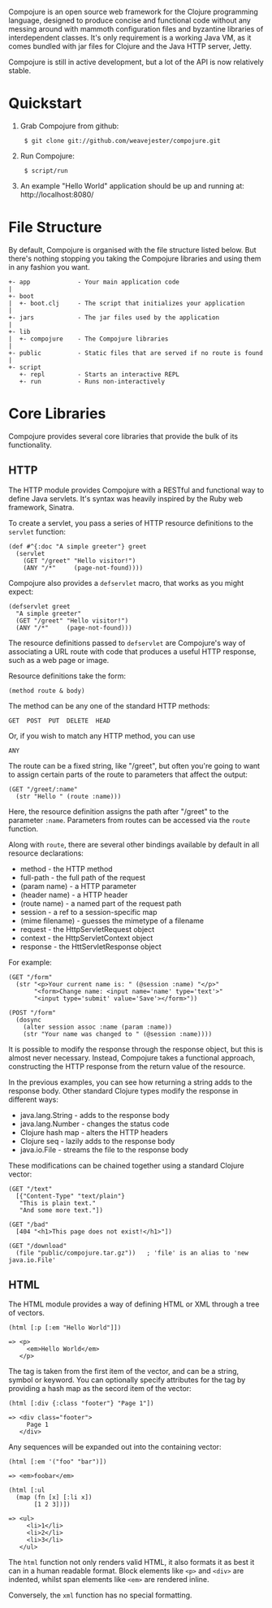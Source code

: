 Compojure is an open source web framework for the Clojure programming language,
designed to produce concise and functional code without any messing around with
mammoth configuration files and byzantine libraries of interdependent classes.
It's only requirement is a working Java VM, as it comes bundled with jar files
for Clojure and the Java HTTP server, Jetty.

Compojure is still in active development, but a lot of the API is now
relatively stable.

Quickstart
==========

1. Grab Compojure from github:

        $ git clone git://github.com/weavejester/compojure.git

2. Run Compojure:

        $ script/run

3. An example "Hello World" application should be up and running at:
http://localhost:8080/


File Structure
==============

By default, Compojure is organised with the file structure listed below. But
there's nothing stopping you taking the Compojure libraries and using them in
any fashion you want.

    +- app             - Your main application code
    |
    +- boot
    |  +- boot.clj     - The script that initializes your application
    |
    +- jars            - The jar files used by the application
    |
    +- lib
    |  +- compojure    - The Compojure libraries
    |
    +- public          - Static files that are served if no route is found
    |
    +- script
       +- repl         - Starts an interactive REPL
       +- run          - Runs non-interactively


Core Libraries
==============

Compojure provides several core libraries that provide the bulk of its
functionality.

HTTP
----

The HTTP module provides Compojure with a RESTful and functional way to define
Java servlets. It's syntax was heavily inspired by the Ruby web framework,
Sinatra.

To create a servlet, you pass a series of HTTP resource definitions to the
`servlet` function:

    (def #^{:doc "A simple greeter"} greet
      (servlet
        (GET "/greet" "Hello visitor!")
        (ANY "/*"     (page-not-found))))

Compojure also provides a `defservlet` macro, that works as you might expect:

    (defservlet greet
      "A simple greeter"
      (GET "/greet" "Hello visitor!")
      (ANY "/*"     (page-not-found)))

The resource definitions passed to `defservlet` are Compojure's way of
associating a URL route with code that produces a useful HTTP response, such as
a web page or image.

Resource definitions take the form:

    (method route & body)

The method can be any one of the standard HTTP methods:

    GET  POST  PUT  DELETE  HEAD

Or, if you wish to match any HTTP method, you can use

    ANY

The route can be a fixed string, like "/greet", but often you're going to want
to assign certain parts of the route to parameters that affect the output:

    (GET "/greet/:name"
      (str "Hello " (route :name)))

Here, the resource definition assigns the path after "/greet" to the parameter
`:name`. Parameters from routes can be accessed via the `route` function.

Along with `route`, there are several other bindings available by default in
all resource declarations:

  * method          - the HTTP method
  * full-path       - the full path of the request 
  * (param name)    - a HTTP parameter
  * (header name)   - a HTTP header
  * (route name)    - a named part of the request path
  * session         - a ref to a session-specific map
  * (mime filename) - guesses the mimetype of a filename
  * request         - the HttpServletRequest object
  * context         - the HttpServletContext object
  * response        - the HttServletResponse object

For example:

    (GET "/form"
      (str "<p>Your current name is: " (@session :name) "</p>"
           "<form>Change name: <input name='name' type='text'>"
           "<input type='submit' value='Save'></form>"))

    (POST "/form"
      (dosync
        (alter session assoc :name (param :name))
        (str "Your name was changed to " (@session :name))))


It is possible to modify the response through the response object, but this is
almost never necessary. Instead, Compojure takes a functional approach,
constructing the HTTP response from the return value of the resource.

In the previous examples, you can see how returning a string adds to the
response body. Other standard Clojure types modify the response in different
ways:

 * java.lang.String  - adds to the response body
 * java.lang.Number  - changes the status code
 * Clojure hash map  - alters the HTTP headers
 * Clojure seq       - lazily adds to the response body
 * java.io.File      - streams the file to the response body

These modifications can be chained together using a standard Clojure vector:

    (GET "/text"
      [{"Content-Type" "text/plain"}
       "This is plain text."
       "And some more text."])

    (GET "/bad"
      [404 "<h1>This page does not exist!</h1>"])

    (GET "/download"
      (file "public/compojure.tar.gz"))   ; 'file' is an alias to 'new java.io.File'


HTML
----

The HTML module provides a way of defining HTML or XML through a tree of
vectors.

    (html [:p [:em "Hello World"]])

    => <p>
         <em>Hello World</em>
       </p>

The tag is taken from the first item of the vector, and can be a string,
symbol or keyword. You can optionally specify attributes for the tag by
providing a hash map as the secord item of the vector:

    (html [:div {:class "footer"} "Page 1"])

    => <div class="footer">
         Page 1
       </div>

Any sequences will be expanded out into the containing vector:

    (html [:em '("foo" "bar")])

    => <em>foobar</em>

    (html [:ul
      (map (fn [x] [:li x])
           [1 2 3])])

    => <ul>
         <li>1</li>
         <li>2</li>
         <li>3</li>
       </ul>

The `html` function not only renders valid HTML, it also formats it as best it
can in a human readable format. Block elements like `<p>` and `<div>` are
indented, whilst span elements like `<em>` are rendered inline.

Conversely, the `xml` function has no special formatting.
